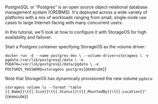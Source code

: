 PostgreSQL or “Postgres” is an open source object-relational database management
system (ORDBMS). It's deployed across a wide variety of platforms with a mix of
workloads ranging from small, single-node use cases to large Internet-facing
with many concurrent users.

In this tutorial, we'll look at how to configure it with StorageOS for high
availability and failover.

Start a Postgres container specifying StorageOS as the volume driver:

`docker run -d --name postgres-dev \
--volume-driver=storageos \
-v pgdata:/var/lib/postgresql/data \
-e PGDATA=/var/lib/postgresql/data/pgdata \
-e POSTGRES_PASSWORD=storageos postgres`{{execute}}

Note that StorageOS has dynamically provisioned the new volume `pgdata`:

`storageos volume ls --format "table {{.Name}}\t{{.Size}}\t{{.Status}}\t{{.MountedBy}}\t{{.Location}}"`{{execute}}
